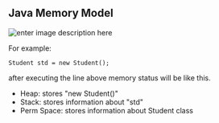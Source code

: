 ## Java Memory Model
![enter image description here](https://i0.wp.com/javahonk.com/wp-content/uploads/2014/04/JVM_Structure.png)

For example:
```
Student std = new Student();
```
after executing the line above memory status will be like this.

-   Heap: stores "new Student()"
-   Stack: stores information about "std"
-   Perm Space: stores information about Student class
